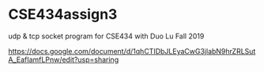 # CSE434assign3
udp & tcp socket program for CSE434 with Duo Lu Fall 2019

https://docs.google.com/document/d/1qhCTIDbJLEyaCwG3jlabN9hrZRLSutA_EafIamfLPnw/edit?usp=sharing


